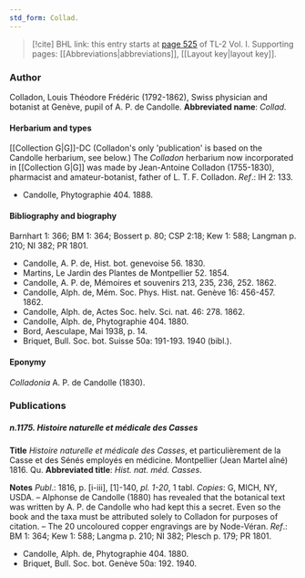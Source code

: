 ```yaml
---
std_form: Collad.
---
```


> [!cite] BHL link: this entry starts at [page 525](https://www.biodiversitylibrary.org/page/33120656) of TL-2 Vol. I.
> Supporting pages: [[Abbreviations|abbreviations]], [[Layout key|layout key]].

### Author

Colladon, Louis Théodore Frédéric (1792-1862), Swiss physician and botanist at Genève, pupil of A. P. de Candolle. 
**Abbreviated name**: *Collad.*

#### Herbarium and types

[[Collection G|G]]-DC (Colladon's only 'publication' is based on the Candolle herbarium, see below.) The *Colladon* herbarium now incorporated in [[Collection G|G]] was made by Jean-Antoine Colladon (1755-1830), pharmacist and amateur-botanist, father of L. T. F. Colladon.
*Ref*.: IH 2: 133.
- Candolle, Phytographie 404. 1888.

#### Bibliography and biography

Barnhart 1: 366; BM 1: 364; Bossert p. 80; CSP 2:18; Kew 1: 588; Langman p. 210; NI 382; PR 1801.
- Candolle, A. P. de, Hist. bot. genevoise 56. 1830.
- Martins, Le Jardin des Plantes de Montpellier 52. 1854.
- Candolle, A. P. de, Mémoires et souvenirs 213, 235, 236, 252. 1862.
- Candolle, Alph. de, Mém. Soc. Phys. Hist. nat. Genève 16: 456-457. 1862.
- Candolle, Alph. de, Actes Soc. helv. Sci. nat. 46: 278. 1862.
- Candolle, Alph. de, Phytographie 404. 1880.
- Bord, Aesculape, Mai 1938, p. 14.
- Briquet, Bull. Soc. bot. Suisse 50a: 191-193. 1940 (bibl.).

#### Eponymy

*Colladonia* A. P. de Candolle (1830).

### Publications

##### n.1175. Histoire naturelle et médicale des Casses

**Title**
*Histoire naturelle et médicale des Casses*, et particulièrement de la Casse et des Sénés employés en médicine. Montpellier (Jean Martel aîné) 1816. Qu.
**Abbreviated title**: *Hist. nat. méd.* *Casses*.

**Notes**
*Publ*.: 1816, p. \[i-iii\], \[1\]-140, *pl. 1-20*, 1 tabl. *Copies*: G, MICH, NY, USDA. – Alphonse de Candolle (1880) has revealed that the botanical text was written by A. P. de Candolle who had kept this a secret. Even so the book and the taxa must be attributed solely to Colladon for purposes of citation. – The 20 uncoloured copper engravings are by Node-Véran.
*Ref*.: BM 1: 364; Kew 1: 588; Langma p. 210; NI 382; Plesch p. 179; PR 1801.
- Candolle, Alph. de, Phytographie 404. 1880.
- Briquet, Bull. Soc. bot. Genève 50a: 192. 1940.

